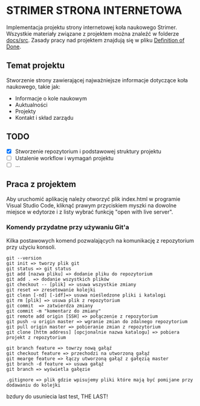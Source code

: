 # STRIMER STRONA INTERNETOWA
Implementacja projektu strony internetowej koła naukowego Strimer. Wszystkie materiały związane z projektem można znaleźć w folderze [docs/src](docs/src). Zasady pracy nad projektem znajdują się w pliku [Definition of Done](docs/dod.md).

## Temat projektu
Stworzenie strony zawierającej najważniejsze informacje dotyczące koła naukowego, takie jak:
- Informacje o kole naukowym
- Auktualności
- Projekty
- Kontakt i skład zarządu

## TODO
- [X] Stworzenie repozytorium i podstawowej struktury projektu
- [ ] Ustalenie workflow i wymagań projektu
- [ ] ...

## Praca z projektem
Aby uruchomić aplikację należy otworzyć plik index.html w programie Visual Studio Code, kliknąć prawym przyciskiem myszki na dowolne miejsce w edytorze i z listy wybrać funkcję "open with live server".

### Komendy przydatne przy używaniu Git'a
Kilka postawowych komend pozwalających na komunikację z repozytorium przy użyciu konsoli.
```
git --version
git init => tworzy plik git
git status => git status
git add [nazwa pliku] => dodanie pliku do repozytorium
git add . => dodanie wszystkich plików
git checkout -- [plik] => usuwa wszystkie zmiany
git reset => zresetowanie kolejki
git clean [-nd] [-idf]=> usuwa nieśledzone pliki i katalogi
git rm [plik] => usuwa plik z repozytorium
git commit  => zatwierdza zmiany
git commit -m "komentarz do zmiany" 
git remote add origin [SSH] => połączenie z repozytorium
git push -u origin master => wgranie zmian do zdalnego repozytorium
git pull origin master => pobieranie zmian z repozytorium
git clone [httm address] [opcjonalnie nazwa katalogu] => pobiera projekt z repozytorium

git branch feature => towrzy nową gałąź
git checkout feature => przechodzi na utworzoną gałąź
git mearge feature => łączy utworzoną gałąź z gałęzią master
git branch -d feature => usuwa gałąź
git branch => wyświetla gałęzie

.gitignore => plik gdzie wpisujemy pliki które mają być pomijane przy dodawaniu do kolejki
```

bzdury do usuniecia last test, THE LAST!
